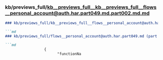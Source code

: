 ### kb/previews_full/kb__previews_full__kb__previews_full__flows__personal_account@auth.har.part049.md.part002.md.md

```md
### kb/previews_full/kb__previews_full__flows__personal_account@auth.har.part049.md.part002.md

```md
### kb/previews_full/flows__personal_account@auth.har.part049.md (part 002)

```md
                  {
                        "functionNa
```

```

```

```
